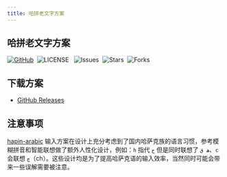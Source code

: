 ```yaml
---
title: 哈拼老文字方案
---
```


## 哈拼老文字方案

[![GitHub](https://img.shields.io/badge/GtHub-hapin--arabic-lightgrey)](https://github.com/ha-pin/hapin-arabic)&nbsp;
![LICENSE](https://img.shields.io/github/license/ha-pin/hapin-arabic) &nbsp;
![Issues](https://img.shields.io/github/issues/ha-pin/hapin-arabic)&nbsp;
![Stars](https://img.shields.io/github/stars/ha-pin/hapin-arabic)&nbsp;
![Forks](https://img.shields.io/github/forks/ha-pin/hapin-arabic)

## 下载方案

- [GitHub Releases](https://github.com/ha-pin/hapin-arabic/releases)

## 注意事项

[hapin-arabic](https://github.com/ha-pin/hapin-arabic) 输入方案在设计上充分考虑到了国内哈萨克族的语言习惯，参考模糊拼音和智能联想做了额外人性化设计，例如：`h` 指代 `ح` 但是同时联想了 `ھ ق`、`c` 会联想 `چ`（ch）。这些设计均是为了提高哈萨克语的输入效率，当然同时可能会带来一些误解需要被注意。
